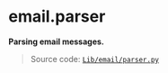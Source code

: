 # email.parser

**Parsing email messages.**

> Source code: [`Lib/email/parser.py`](https://github.com/python/cpython/tree/3.12/Lib/email/parser.py)